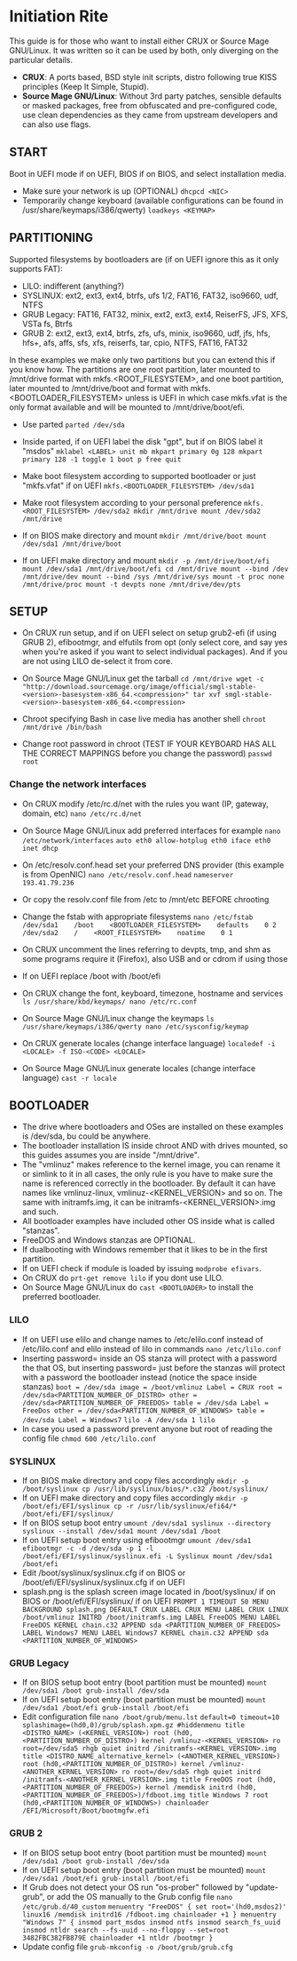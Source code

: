 # Initiation Rite

This guide is for those who want to install either CRUX or Source Mage GNU/Linux. It was written so it can be used by both, only diverging on the particular details.
* __CRUX__: A ports based, BSD style init scripts, distro following true KISS principles (Keep It Simple, Stupid).
* __Source Mage GNU/Linux__: Without 3rd party patches, sensible defaults or masked packages, free from obfuscated and pre-configured code, use clean dependencies as they came from upstream developers and can also use flags. 

## START
Boot in UEFI mode if on UEFI, BIOS if on BIOS, and select installation media.
* Make sure your network is up (OPTIONAL)
`dhcpcd <NIC>`
* Temporarily change keyboard (available configurations can be found in /usr/share/keymaps/i386/qwerty)
`loadkeys <KEYMAP>`

## PARTITIONING
Supported filesystems by bootloaders are (if on UEFI ignore this as it only supports FAT):
* LILO: indifferent (anything?)
* SYSLINUX: ext2, ext3, ext4, btrfs, ufs 1/2, FAT16, FAT32, iso9660, udf, NTFS
* GRUB Legacy: FAT16, FAT32, minix, ext2, ext3, ext4, ReiserFS, JFS, XFS, VSTa fs, Btrfs
* GRUB 2: ext2, ext3, ext4, btrfs, zfs, ufs, minix, iso9660, udf, jfs, hfs, hfs+, afs, affs, sfs, xfs, reiserfs, tar, cpio, NTFS, FAT16, FAT32

In these examples we make only two partitions but you can extend this if you know how. The partitions are one root partition, later mounted to /mnt/drive format with mkfs.<ROOT_FILESYSTEM>, and one boot partition, later mounted to /mnt/drive/boot and format with mkfs.<BOOTLOADER_FILESYSTEM> unless is UEFI in which case mkfs.vfat is the only format available and will be mounted to /mnt/drive/boot/efi.

* Use parted
`parted /dev/sda`
* Inside parted, if on UEFI label the disk "gpt", but if on BIOS label it "msdos"
`mklabel <LABEL>
unit mb
mkpart primary 0g 128
mkpart primary 128 -1
toggle 1 boot
p free
quit`

* Make boot filesystem according to supported bootloader or just "mkfs.vfat" if on UEFI
`mkfs.<BOOTLOADER_FILESYSTEM> /dev/sda1`
* Make root filesystem according to your personal preference
`mkfs.<ROOT_FILESYSTEM> /dev/sda2
mkdir /mnt/drive
mount /dev/sda2 /mnt/drive`
* If on BIOS make directory and mount
`mkdir /mnt/drive/boot
mount /dev/sda1 /mnt/drive/boot`
* If on UEFI make directory and mount
`mkdir -p /mnt/drive/boot/efi
mount /dev/sda1 /mnt/drive/boot/efi
cd /mnt/drive
mount --bind /dev /mnt/drive/dev
mount --bind /sys /mnt/drive/sys
mount -t proc none /mnt/drive/proc
mount -t devpts none /mnt/drive/dev/pts`

## SETUP

* On CRUX run setup, and if on UEFI select on setup grub2-efi (if using GRUB 2), efibootmgr, and elfutils from opt (only select core, and say yes when you're asked if you want to select individual packages). And if you are not using LILO de-select it from core.
* On Source Mage GNU/Linux get the tarball
`cd /mnt/drive
wget -c "http://download.sourcemage.org/image/official/smgl-stable-<version>-basesystem-x86_64.<compression>"
tar xvf smgl-stable-<version>-basesystem-x86_64.<compression>`

* Chroot specifying Bash in case live media has another shell
`chroot /mnt/drive /bin/bash`

* Change root password in chroot (TEST IF YOUR KEYBOARD HAS ALL THE CORRECT MAPPINGS before you change the password)
`passwd root`

### Change the network interfaces
* On CRUX modify /etc/rc.d/net with the rules you want (IP, gateway, domain, etc)
`nano /etc/rc.d/net`
* On Source Mage GNU/Linux add preferred interfaces for example
`nano /etc/network/interfaces`
`auto eth0
allow-hotplug eth0
iface eth0 inet dhcp`
* On /etc/resolv.conf.head set your preferred DNS provider (this example is from OpenNIC)
`nano /etc/resolv.conf.head`
`nameserver 193.41.79.236`
* Or copy the resolv.conf file from /etc to /mnt/etc BEFORE chrooting

* Change the fstab with appropriate filesystems
`nano /etc/fstab`
`/dev/sda1    /boot    <BOOTLOADER_FILESYSTEM>    defaults    0 2
/dev/sda2    /    <ROOT_FILESYSTEM>    noatime    0 1`
* On CRUX uncomment the lines referring to devpts, tmp, and shm as some programs require it (Firefox), also USB and or cdrom if using those
* If on UEFI replace /boot with /boot/efi

* On CRUX change the font, keyboard, timezone, hostname and services
`ls /usr/share/kbd/keymaps/
nano /etc/rc.conf`
* On Source Mage GNU/Linux change the keymaps
`ls /usr/share/keymaps/i386/qwerty
nano /etc/sysconfig/keymap`
* On CRUX generate locales (change interface language)
`localedef -i <LOCALE> -f ISO-<CODE> <LOCALE>`
* On Source Mage GNU/Linux generate locales (change interface language)
`cast -r locale`

## BOOTLOADER
* The drive where bootloaders and OSes are installed on these examples is /dev/sda, bu could be anywhere.
* The bootloader installation IS inside chroot AND with drives mounted, so this guides assumes you are inside "/mnt/drive".
* The "vmlinuz" makes reference to the kernel image, you can rename it or simlink to it in all cases, the only rule is you have to make sure the name is referenced correctly in the bootloader. By default it can have names like vmlinuz-linux, vmlinuz-<KERNEL_VERSION> and so on. The same with initramfs.img, it can be initramfs-<KERNEL_VERSION>.img and such.
* All bootloader examples have included other OS inside what is called "stanzas".
* FreeDOS and Windows stanzas are OPTIONAL.
* If dualbooting with Windows remember that it likes to be in the first partition.
* If on UEFI check if module is loaded by issuing `modprobe efivars`.
* On CRUX do `prt-get remove lilo` if you dont use LILO.
* On Source Mage GNU/Linux do `cast <BOOTLOADER>` to install the preferred bootloader.

### LILO
* If on UEFI use elilo and change names to /etc/elilo.conf instead of /etc/lilo.conf and elilo instead of lilo in commands
`nano /etc/lilo.conf`
* Inserting password=<PASSWORD> inside an OS stanza will protect with a password the that OS, but inserting password=<PASSWORD> just before the stanzas will protect with a password the bootloader instead (notice the space inside stanzas)
`boot = /dev/sda
image = /boot/vmlinuz
     Label = CRUX
     root = /dev/sda<PARTITION_NUMBER_OF_DISTRO>
other = /dev/sda<PARTITION_NUMBER_OF_FREEDOS>
     table = /dev/sda
     Label = FreeDos
other = /dev/sda<PARTITION_NUMBER_OF_WINDOWS>
     table = /dev/sda
     Label = Windows7`
`lilo -A /dev/sda 1
lilo`
* In case you used a password prevent anyone but root of reading the config file
`chmod 600 /etc/lilo.conf`

### SYSLINUX
* If on BIOS make directory and copy files accordingly
`mkdir -p /boot/syslinux
cp /usr/lib/syslinux/bios/*.c32 /boot/syslinux/`
* If on UEFI make directory and copy files accordingly
`mkdir -p /boot/efi/EFI/syslinux
cp -r /usr/lib/syslinux/efi64/* /boot/efi/EFI/syslinux/`
* If on BIOS setup boot entry
`umount /dev/sda1
syslinux --directory syslinux --install /dev/sda1
mount /dev/sda1 /boot`
* If on UEFI setup boot entry using efibootmgr
`umount /dev/sda1
efibootmgr -c -d /dev/sda -p 1 -l /boot/efi/EFI/syslinux/syslinux.efi -L Syslinux
mount /dev/sda1 /boot/efi`
* Edit /boot/syslinux/syslinux.cfg if on BIOS or /boot/efi/EFI/syslinux/syslinux.cfg if on UEFI
* splash.png is the splash screen image located in /boot/syslinux/ if on BIOS or /boot/efi/EFI/syslinux/ if on UEFI
`PROMPT 1
TIMEOUT 50
MENU BACKGROUND splash.png
DEFAULT CRUX
LABEL CRUX
      MENU LABEL CRUX
      LINUX /boot/vmlinuz
      INITRD /boot/initramfs.img
LABEL FreeDOS
      MENU LABEL FreeDOS
      KERNEL chain.c32
      APPEND sda <PARTITION_NUMBER_OF_FREEDOS>
LABEL Windows7
      MENU LABEL Windows7
      KERNEL chain.c32
      APPEND sda <PARTITION_NUMBER_OF_WINDOWS>`

### GRUB Legacy
* If on BIOS setup boot entry (boot partition must be mounted)
`mount /dev/sda1 /boot
grub-install /dev/sda`
* If on UEFI setup boot entry (boot partition must be mounted)
`mount /dev/sda1 /boot/efi
grub-install /boot/efi`
* Edit configuration file
`nano /boot/grub/menu.lst`
`default=0
timeout=10
splashimage=(hd0,0)/grub/splash.xpm.gz
#hiddenmenu
title <DISTRO_NAME> (<KERNEL_VERSION>)
        root (hd0,<PARTITION_NUMBER_OF_DISTRO>)
        kernel /vmlinuz-<KERNEL_VERSION> ro root=/dev/sda5 rhgb quiet
        initrd /initramfs-<KERNEL_VERSION>.img
title <DISTRO_NAME_alternative_kernel> (<ANOTHER_KERNEL_VERSION>)
        root (hd0,<PARTITION_NUMBER_OF_DISTRO>)
        kernel /vmlinuz-<ANOTHER_KERNEL_VERSION> ro root=/dev/sda5 rhgb quiet
        initrd /initramfs-<ANOTHER_KERNEL_VERSION>.img
title FreeDOS
        root (hd0,<PARTITION_NUMBER_OF_FREEDOS>)
        kernel /memdisk
        initrd (hd0,<PARTITION_NUMBER_OF_FREEDOS>)/fdboot.img
title Windows 7
        root (hd0,<PARTITION_NUMBER_OF_WINDOWS>)
        chainloader /EFI/Microsoft/Boot/bootmgfw.efi`

### GRUB 2
* If on BIOS setup boot entry (boot partition must be mounted)
`mount /dev/sda1 /boot
grub-install /dev/sda`
* If on UEFI setup boot entry (boot partition must be mounted)
`mount /dev/sda1 /boot/efi
grub-install /boot/efi`
* If Grub does not detect your OS run "os-prober" followed by "update-grub", or add the OS manually to the Grub config file
`nano /etc/grub.d/40_custom`
`menuentry "FreeDOS" {
set root='(hd0,msdos2)'
linux16 /memdisk
initrd16 /fdboot.img
chainloader +1
}
menuentry "Windows 7" {
insmod part_msdos
insmod ntfs
insmod search_fs_uuid
insmod ntldr
search --fs-uuid --no-floppy --set=root 3482FBC382FB879E
chainloader +1
ntldr /bootmgr
}`
* Update config file
`grub-mkconfig -o /boot/grub/grub.cfg`
